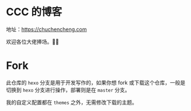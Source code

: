 # CCC 的博客

地址：https://chuchencheng.com

欢迎各位大佬捧场。🌸🐔

# Fork

此仓库的 `hexo` 分支是用于开发写作的，如果你想 fork 或下载这个仓库，一般是切换到 `hexo` 分支进行操作，部署则是在 `master` 分支。

我的自定义配置都在 `themes` 之外，无需修改下载的主题。
